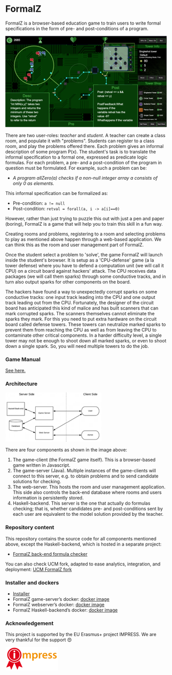 # FormalZ

FormalZ is a browser-based education game to train users to write formal specifications in the form of pre- and post-conditions of a program.

![screenshot](./images/formalz_screenshot2.png)


There are two user-roles: _teacher_ and _student_. A teacher can create a class room, and populate it with "problems". Students can register to a class room, and play the problems offered there. Each problem gives an informal description of some program P(x). The student's task is to translate the informal specification to a formal one, expressed as predicate logic formulas. For each problem, a pre- and a post-condition of the program in question must be formulated. For example, such a problem can be:

   * _A program allZero(a) checks if a non-null integer array a consists of only 0 as elements._

This informal specification can be formalized as:

  * Pre-condition: `a != null`
  * Post-condition: `retval = forall(a, i -> a[i]==0)`   

However, rather than just trying to puzzle this out with just a pen and paper (boring), FormalZ is a game that will help you to train this skill in a fun way.

Creating rooms and problems, registering to a room and selecting problems to play as mentioned above happen through a web-based application. We can think this as the room and user management part of FormalZ.

Once the student select a problem to 'solve', the game FormalZ will launch inside the student's browser.
It is setup as a 'CPU-defense' game (a la tower defense) where you have to defend a computation unit (we will call it CPU) on a circuit board against hackers' attack. The CPU receives data packages (we will call them sparks) through some conductive tracks, and in turn also output sparks for other components on the board.

The hackers have found a way to unexpectedly corrupt sparks on some conductive tracks: one input track leading into the CPU and one output track leading out from the CPU. Fortunately, the designer of the circuit board has anticipated this kind of malice and has built scanners that can mark corrupted sparks. The scanners themselves cannot eliminate the sparks they mark. For this you need to put extra hardware on the circuit board called defense towers. These towers can neutralize marked sparks to prevent them from reaching the CPU as well as from leaving the CPU to contaminate other critical components. In a harder difficulty level, a single tower may not be enough to shoot down all marked sparks, or even to shoot down a single spark. So, you will need multiple towers to do the job.

### Game Manual

[See here.](./formalzGameManual/manualhome.html)

### Architecture

![FormalZ Architecture](./images/FormalzArchitecture.png
)

There are four components as shown in the image above:

  1. The game-client (the FormalZ game itself). This is a browser-based game written in Javascript.
  1. The game-server (Java). Multiple instances of the game-clients will connect to this server, e.g. to obtain problems and to send candidate solutions for checking.
  1. The web-server. This hosts the room and user management application. This side also controls the back-end database where rooms and users information is persistently stored.
  1. Haskell-backend. This server is the one that actually do formulas checking; that is, whether candidates pre- and post-conditions sent by each user are equivalent to the model solution provided by the teacher.

### Repository content

This repository contains the source code for all components mentioned above, except the Haskell-backend, which is hosted in a separate project:

* [FormalZ back-end formula checker](https://github.com/FormalZ/fchecker)

You can also check UCM fork, adapted to ease analytics, integration, and deployment: [UCM FormalZ fork](https://github.com/e-ucm/formalz-game)

### Installer and dockers

* [Installer](https://github.com/e-ucm/formalz-installer)
* FormalZ game-server’s docker: [docker image](https://hub.docker.com/r/eucm/formalz-gameserver)
* FormalZ webserver’s docker: [docker image](https://hub.docker.com/r/eucm/formalz-backend)
* FormalZ Haskell-backend’s docker: [docker image](https://hub.docker.com/r/eucm/formalz-fchecker)

### Acknowledgement

This project is supported by the EU Erasmus+ project IMPRESS. We are very thankful for the support  :heart_eyes:

![impress](./images/impress_logo_164x75.png)
